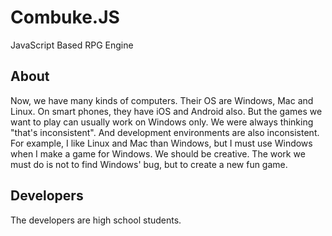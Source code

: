 # Combuke.JS
JavaScript Based RPG Engine

## About
Now, we have many kinds of computers. Their OS are Windows, Mac and Linux. On smart phones, they have iOS and Android also.
But the games we want to play can usually work on Windows only.
We were always thinking "that's inconsistent".
And development environments are also inconsistent.
For example, I like Linux and Mac than Windows, but I must use Windows when I make a game for Windows.
We should be creative. The work we must do is not to find Windows' bug, but to create a new fun game.

## Developers
The developers are high school students.

